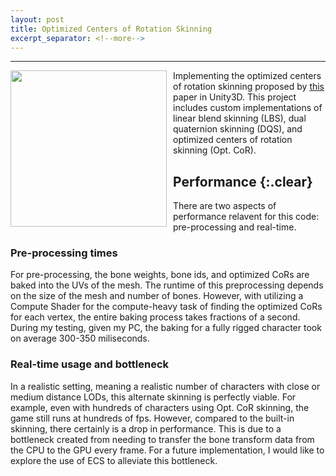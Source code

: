 ```yaml
---
layout: post
title: Optimized Centers of Rotation Skinning
excerpt_separator: <!--more-->
---
```

****
<img style="float: left;height: 250px;margin: 0px 10px 10px 0px;" src="/images/Opt CoR Comparison.gif">
Implementing the optimized centers of rotation skinning proposed by <a href="https://la.disneyresearch.com/publication/skinning-with-optimized-cors/">this</a> paper in Unity3D.
This project includes custom implementations of linear blend skinning (LBS), dual quaternion skinning (DQS), and optimized centers of rotation skinning (Opt. CoR).
<!--more-->

## Performance {:.clear}
There are two aspects of performance relavent for this code: pre-processing and real-time.
### Pre-processing times
For pre-processing, the bone weights, bone ids, and optimized CoRs are baked into the UVs of the mesh. The runtime of this preprocessing depends on the size of the mesh and number of bones. However, with utilizing a Compute Shader for the compute-heavy task of finding the optimized CoRs for each vertex, the entire baking process takes fractions of a second. During my testing, given my PC, the baking for a fully rigged character took on average 300-350 miliseconds.
### Real-time usage and bottleneck
In a realistic setting, meaning a realistic number of characters with close or medium distance LODs, this alternate skinning is perfectly viable. For example, even with hundreds of characters using Opt. CoR skinning, the game still runs at hundreds of fps. However, compared to the built-in skinning, there certainly is a drop in performance. This is due to a bottleneck created from needing to transfer the bone transform data from the CPU to the GPU every frame. For a future implementation, I would like to explore the use of ECS to alleviate this bottleneck.